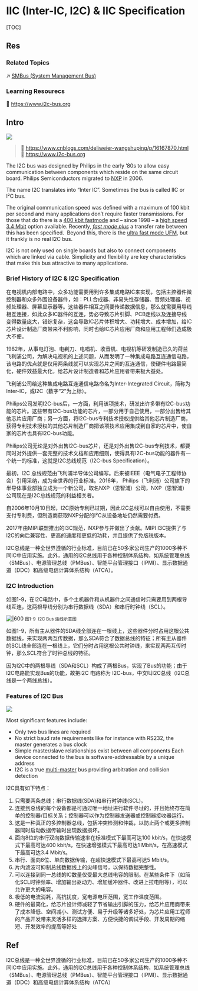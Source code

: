 # IIC (Inter-IC, I2C) & IIC Specification

[TOC]



## Res
### Related Topics
↗ [SMBus (System Management Bus)](../Other%20Buses/SMBus%20(System%20Management%20Bus)/SMBus%20(System%20Management%20Bus).md)


### Learning Resourecs
📂 https://www.i2c-bus.org



## Intro
![](../../../../../../../Assets/Pics/Pasted%20image%2020240327203333.png)

> 🔗 https://www.cnblogs.com/deliweier-wangshuping/p/16167870.html
> 🔗 https://www.i2c-bus.org

The I2C bus was designed by Philips in the early ’80s to allow easy communication between components which reside on the same circuit board. Philips Semiconductors migrated to [NXP](http://www.nxp.com/) in 2006.

The name I2C translates into “Inter IC”. Sometimes the bus is called IIC or I²C bus.

The original communication speed was defined with a maximum of 100 kbit per second and many applications don’t require faster transmissions. For those that do there is a [400 kbit fastmode](https://www.i2c-bus.org/fastmode/) and – since 1998 – a [high speed 3.4 Mbit](https://www.i2c-bus.org/highspeed/) option available. Recently, _[fast mode plus](https://www.i2c-bus.org/fast-mode-plus/)_ a transfer rate between this has been specified.  Beyond this, there is the [ultra fast mode UFM](https://www.i2c-bus.org/ultra-fast-mode-ufm/), but it frankly is no real I2C bus.

I2C is not only used on single boards but also to connect components which are linked via cable. Simplicity and flexibility are key characteristics that make this bus attractive to many applications.


### Brief History of I2C & I2C Specification
在电视机内部电路中，众多功能需要用到许多集成电路IC来实现，包括主控器件微控制器和众多外围设备器件，如：PLL合成器、非易失性存储器、音频处理器、视频处理器、屏幕显示器等。这些器件相互之间要传递数据信息，那么就需要用导线相互连接，如此众多IC器件的互连，势必导致芯片引脚、PCB走线以及连接导线变得数量庞大，错综复杂，这会导致IC芯片体积增大、功耗增大、成本增加，给IC芯片设计制造厂商带来不利影响，同时也给IC芯片应用厂商和应用工程师们造成极大不便。

1982年，从事电灯泡、电剃刀、电唱机、收音机、电视机等研发制造已久的荷兰飞利浦公司，为解决电视机的上述问题，从而发明了一种集成电路互连通信电路，该电路的优点就是仅用两条线就可以实现芯片之间的互连通信，使硬件电路最简化，硬件效益最大化，给芯片设计制造者和芯片应用者带来极大益处。

飞利浦公司给这种集成电路互连通信电路命名为Inter-Integrated Circuit，简称为Inter-IC，或I2C（数字“2”为上标）。

Philips公司发明I2C-bus后，一方面，利用该项技术，研发出许多带有I2C-bus功能的芯片。这些带有I2C-bus功能的芯片，一部分用于自己使用，一部分出售给其他芯片应用厂商；另一方面，将I2C-bus专利技术授权提供给其他芯片制造厂商，获得专利技术授权的其他芯片制造厂商把该项技术应用集成到自家的芯片中，使自家的芯片也具有I2C-bus功能。

Philips公司无论是对外出售I2C-bus芯片，还是对外出售I2C-bus专利技术，都要同时对外提供一套完整的技术文档和应用细则，使得具有I2C-bus功能的器件有一个统一的标准，这就是I2C总线规范（I2C-bus Specification）。

最初，I2C 总线规范由飞利浦半导体公司编写。后来被IEEE（电气电子工程师协会）引用采纳，成为全世界的行业标准。2016年， Philips（飞利浦）公司旗下的半导体事业部独立成为一个新公司，取名NXP（恩智浦）公司，NXP（恩智浦）公司现在是I2C总线规范的利益相关者。

自2006年10月10日起，I2C原始专利已过期，因此I2C总线可以自由使用，不需要支付专利费，但制造商获取NXP分配的I²C从设备地址仍然需要付费。

2017年由MIPI联盟推出的I3C规范，NXP参与并做出了贡献。MIPI I3C提供了与I2C的向后兼容性、更高的速度和更低的功耗，并且提供了免版税版本。

I2C总线是一种全世界遵循的行业标准，目前已在50多家公司生产的1000多种不同IC中应用实施。此外，通用的I2C总线用于各种控制体系结构，如系统管理总线（SMBus）、电源管理总线（PMBus）、智能平台管理接口（IPMI）、显示数据通道（DDC）和高级电信计算体系结构（ATCA）。


### I2C Introduction
如图1-9，在I2C电路中，多个主机器件和从机器件之间通信时只需要用到两根导线互连，这两根导线分别为串行数据线（SDA）和串行时钟线（SCL）。

![|600](../../../../../../../Assets/Pics/Pasted%20image%2020240327203351.png)
<small>图1-9  I2C Bus 连线示意图</small>

如图1-9，所有主从器件的SDA线全部连在一根线上，这些器件分时占用这根公共数据线，来实现两两互传数据，那么SDA符合了数据总线的特征；所有主从器件的SCL线全部连在一根线上，它们分时占用这根公共时钟线，来实现两两互传时钟，那么SCL符合了时钟总线的特征。

因为I2C中的两根导线（SDA和SCL）构成了两根Bus，实现了Bus的功能；由于I2C电路能实现Bus的功能，故把I2C 电路称为 I2C-bus，中文叫I2C总线（I2C总线是一个两线总线）。


### Features of I2C Bus
![](../../../../../../../Assets/Pics/Pasted%20image%2020240327195618.png)

Most significant features include:
- Only two bus lines are required
- No strict baud rate requirements like for instance with RS232, the master generates a bus clock
- Simple master/slave relationships exist between all components Each device connected to the bus is software-addressable by a unique address
- I2C is a true [multi-master](https://www.i2c-bus.org/MultiMaster/) bus providing arbitration and collision detection

I2C具有如下特点：
1. 只需要两条总线；串行数据线(SDA)和串行时钟线(SCL)。
2. 连接到总线的每个设备都是可通过唯一地址进行软件寻址的，并且始终存在简单的控制器/目标关系；控制器可以作为控制器发送器或控制器接收器运行。
3. 这是一种真正的多控制器总线，包括冲突检测和仲裁，以防止两个或更多控制器同时启动数据传输时出现数据损坏。
4. 面向8位的串行双向数据传输速率在标准模式下最高可达100 kbit/s，在快速模式下最高可达400 kbit/s，在快速增强模式下最高可达1 Mbit/s，在高速模式下最高可达3.4 Mbit/s。
5. 串行、面向8位、单向数据传输，在超快速模式下最高可达5 Mbit/s。
6. 片内滤波可抑制总线数据线上的尖峰信号，以保持数据完整性。
7. 可以连接到同一总线的IC数量仅受最大总线电容的限制。在某些条件下（如简化SCL时钟频率、增加输出驱动力、增加缓冲器件、改进上拉电阻等），可以允许更大的电容。
8. 极低的电流消耗，高抗扰度，宽电源电压范围，宽工作温度范围。
9. 硬件的最简化，给芯片设计师减轻了节省输出引脚的压力，给芯片应用商带来了成本降低、空间减小、测试方便、易于升级等诸多好处，为芯片应用工程师的产品开发带来灵活多样的选择方案、方便快捷的调试手段、开发周期的缩短、开发效率的提高等好处



## Ref
[👍 彻底搞懂I2C总线（一）什么是I2C？什么是总线？什么是I2C总线？什么是I2C标准？I2C总线特点？I2C标准发展历史？ | cnblog]: https://www.cnblogs.com/deliweier-wangshuping/p/16167870.html

I2C总线是一种全世界遵循的行业标准，目前已在50多家公司生产的1000多种不同IC中应用实施。此外，通用的I2C总线用于各种控制体系结构，如系统管理总线（SMBus）、电源管理总线（PMBus）、智能平台管理接口（IPMI）、显示数据通道（DDC）和高级电信计算体系结构（ATCA）

[👍 彻底搞懂I2C总线（2）标准模式_快速模式_快速增强模式下的I2C通信协议 | cnblog]: https://www.cnblogs.com/deliweier-wangshuping/p/16228208.html


